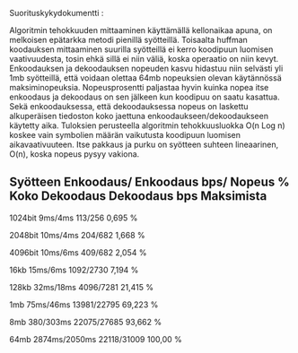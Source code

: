 Suorituskykydokumentti :


Algoritmin tehokkuuden mittaaminen käyttämällä kellonaikaa apuna,
on melkoisen epätarkka metodi pienillä syötteillä. Toisaalta huffman
koodauksen mittaaminen suurilla syötteillä ei kerro koodipuun luomisen
vaativuudesta, tosin ehkä sillä ei niin väliä, koska operaatio on niin
kevyt. Enkoodauksen ja dekoodauksen nopeuden kasvu hidastuu niin selvästi
yli 1mb syötteillä, että voidaan olettaa 64mb nopeuksien olevan käytännössä
maksiminopeuksia. Nopeusprosentti paljastaa hyvin kuinka nopea itse 
enkoodaus ja dekoodaus on sen jälkeen kun koodipuu on saatu kasattua.
Sekä enkoodauksessa, että dekoodauksessa nopeus on laskettu alkuperäisen
tiedoston koko jaettuna enkoodaukseen/dekoodaukseen käytetty aika.
Tuloksien perusteella algoritmin tehokkuusluokka O(n Log n) koskee
vain symbolien määrän vaikutusta koodipuun luomisen aikavaativuuteen.
Itse pakkaus ja purku on syötteen suhteen lineaarinen, O(n), koska
nopeus pysyy vakiona.

Syötteen	Enkoodaus/	Enkoodaus bps/		Nopeus %
Koko		Dekoodaus	Dekoodaus bps		Maksimista
------------------------------------------------------------------
1024bit 	9ms/4ms  	113/256			 0,695 %	
	
2048bit 	10ms/4ms 	204/682			 1,668 %

4096bit 	10ms/6ms 	409/682			 2,054 %

16kb		15ms/6ms 	1092/2730		 7,194 %

128kb		32ms/18ms 	4096/7281		21,415 %

1mb		75ms/46ms	13981/22795		69,223 %

8mb		380/303ms	22075/27685		93,662 %	

64mb		2874ms/2050ms	22118/31009		100,00 %

